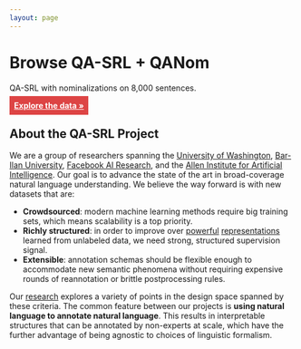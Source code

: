 ```yaml
---
layout: page
---
```


<div class="aside">
<h1>Browse QA-SRL + QANom</h1>
<p class="leadText">
    QA-SRL with nominalizations on 8,000 sentences.
</p>
<a href="http://browse.qasrl.org" role="button" style = "padding: 8px; background-color: #dd4444; color: white; font-weight: bold;">
    Explore the data »
</a>
</div>

## About the QA-SRL Project

We are a group of researchers spanning
the [University of Washington](https://www.cs.washington.edu/),
[Bar-Ilan University](http://cs.biu.ac.il//en/),
[Facebook AI Research](https://research.fb.com/category/facebook-ai-research/), and the
[Allen Institute for Artificial Intelligence](https://allenai.org/).
Our goal is to advance the state of the art in broad-coverage natural language understanding.
We believe the way forward is with new datasets that are:

- **Crowdsourced**: modern machine learning methods require big training sets, which means scalability is a top priority.
- **Richly structured**: in order to improve over [powerful](https://allennlp.org/elmo) [representations](https://blog.openai.com/language-unsupervised/) learned from unlabeled data, we need strong, structured supervision signal.
- **Extensible**: annotation schemas should be flexible enough to accommodate new semantic phenomena without requiring expensive rounds of reannotation or brittle postprocessing rules.

Our [research](#publications) explores a variety of points in the design space spanned by these criteria. The common feature between our projects is **using natural language to annotate natural language**. This results in interpretable structures that can be annotated by non-experts at scale, which have the further advantage of being agnostic to choices of linguistic formalism.
